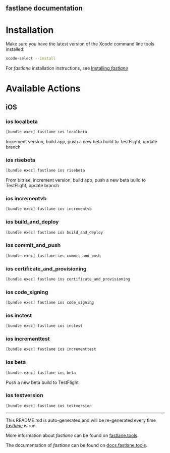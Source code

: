 fastlane documentation
----

# Installation

Make sure you have the latest version of the Xcode command line tools installed:

```sh
xcode-select --install
```

For _fastlane_ installation instructions, see [Installing _fastlane_](https://docs.fastlane.tools/#installing-fastlane)

# Available Actions

## iOS

### ios localbeta

```sh
[bundle exec] fastlane ios localbeta
```

Increment version, build app, push a new beta build to TestFlight, update branch

### ios risebeta

```sh
[bundle exec] fastlane ios risebeta
```

From bitrise, increment version, build app, push a new beta build to TestFlight, update branch

### ios incrementvb

```sh
[bundle exec] fastlane ios incrementvb
```



### ios build_and_deploy

```sh
[bundle exec] fastlane ios build_and_deploy
```



### ios commit_and_push

```sh
[bundle exec] fastlane ios commit_and_push
```



### ios certificate_and_provisioning

```sh
[bundle exec] fastlane ios certificate_and_provisioning
```



### ios code_signing

```sh
[bundle exec] fastlane ios code_signing
```



### ios inctest

```sh
[bundle exec] fastlane ios inctest
```



### ios incrementtest

```sh
[bundle exec] fastlane ios incrementtest
```



### ios beta

```sh
[bundle exec] fastlane ios beta
```

Push a new beta build to TestFlight

### ios testversion

```sh
[bundle exec] fastlane ios testversion
```



----

This README.md is auto-generated and will be re-generated every time [_fastlane_](https://fastlane.tools) is run.

More information about _fastlane_ can be found on [fastlane.tools](https://fastlane.tools).

The documentation of _fastlane_ can be found on [docs.fastlane.tools](https://docs.fastlane.tools).
